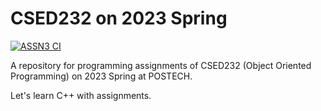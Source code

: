 # CSED232 on 2023 Spring

[![ASSN3 CI](https://github.com/yehogwon/csed232-assignment/actions/workflows/assn3-ci.yml/badge.svg?branch=main)](https://github.com/yehogwon/csed232-assignment/actions/workflows/assn3-ci.yml)

A repository for programming assignments of CSED232 (Object Oriented Programming) on 2023 Spring at POSTECH. 

Let's learn C++ with assignments. 
